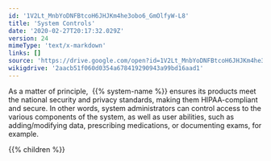 ```yaml
---
id: '1V2Lt_MnbYoDNFBtcoH6JHJKm4he3obo6_GmOlfyW-L8'
title: 'System Controls'
date: '2020-02-27T20:17:32.029Z'
version: 24
mimeType: 'text/x-markdown'
links: []
source: 'https://drive.google.com/open?id=1V2Lt_MnbYoDNFBtcoH6JHJKm4he3obo6_GmOlfyW-L8'
wikigdrive: '2aacb51f060d0354a678419290943a99bd16aad1'
---
```

As a matter of principle,  {{% system-name %}} ensures its products meet the national security and privacy standards, making them HIPAA-compliant and secure. In other words, system administrators can control access to the various components of the system, as well as user abilities, such as adding/modifying data, prescribing medications, or documenting exams, for example.

{{% children %}}
